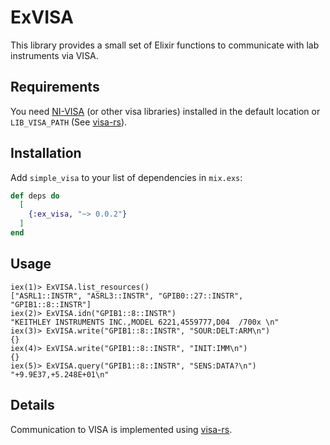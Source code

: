 # ExVISA

This library provides a small set of Elixir functions to communicate with lab instruments via VISA.

## Requirements
You need [NI-VISA](https://www.ni.com/en-us/support/downloads/drivers/download.ni-visa.html#460225) (or other visa libraries) installed in the default location or `LIB_VISA_PATH` (See [visa-rs](https://github.com/TsuITOAR/visa-rs)).

## Installation

Add `simple_visa` to your list of dependencies in `mix.exs`:

```elixir
def deps do
  [
    {:ex_visa, "~> 0.0.2"}
  ]
end
```

## Usage
```
iex(1)> ExVISA.list_resources()
["ASRL1::INSTR", "ASRL3::INSTR", "GPIB0::27::INSTR", "GPIB1::8::INSTR"]
iex(2)> ExVISA.idn("GPIB1::8::INSTR")
"KEITHLEY INSTRUMENTS INC.,MODEL 6221,4559777,D04  /700x \n"
iex(3)> ExVISA.write("GPIB1::8::INSTR", "SOUR:DELT:ARM\n")
{}
iex(4)> ExVISA.write("GPIB1::8::INSTR", "INIT:IMM\n")
{}
iex(5)> ExVISA.query("GPIB1::8::INSTR", "SENS:DATA?\n")
"+9.9E37,+5.248E+01\n"
```

## Details
Communication to VISA is implemented using [visa-rs](https://github.com/TsuITOAR/visa-rs).